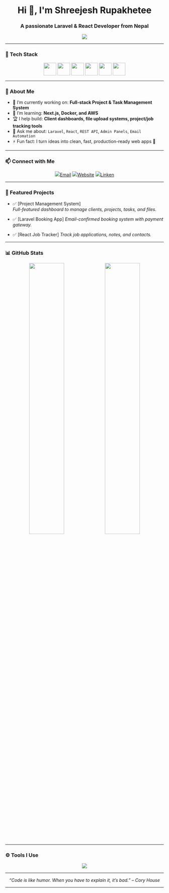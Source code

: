 <h1 align="center">Hi 👋, I'm Shreejesh Rupakhetee </h1>
<h3 align="center">A passionate Laravel & React Developer from Nepal</h3>

<p align="center">
  <img src="https://readme-typing-svg.herokuapp.com?font=Space+Grotesk&color=FFFFFF&center=true&vCenter=true&width=600&lines=Laravel+%2B+React+Full+Stack+Developer;Custom+Dashboards+%7C+API+%7C+Admin+Panels;Let's+build+awesome+things+together!" />
</p>

---

### 🔧 Tech Stack

<p align="center">
  <img src="https://cdn.jsdelivr.net/gh/devicons/devicon/icons/laravel/laravel-plain-wordmark.svg" width="40" />
  <img src="https://cdn.jsdelivr.net/gh/devicons/devicon/icons/react/react-original.svg" width="40" />
  <img src="https://cdn.jsdelivr.net/gh/devicons/devicon/icons/php/php-plain.svg" width="40" />
  <img src="https://cdn.jsdelivr.net/gh/devicons/devicon/icons/javascript/javascript-original.svg" width="40" />
  <img src="https://cdn.jsdelivr.net/gh/devicons/devicon/icons/mysql/mysql-original-wordmark.svg" width="40" />
  <img src="https://cdn.jsdelivr.net/gh/devicons/devicon/icons/tailwindcss/tailwindcss-plain.svg" width="40" />
</p>

---

### 🧠 About Me

- 🔭 I’m currently working on: **Full-stack Project & Task Management System**
- 🌱 I’m learning: **Next.js, Docker, and AWS**
- 🏆 I help build: **Client dashboards, file upload systems, project/job tracking tools**
- 💬 Ask me about: `Laravel`, `React`, `REST API`, `Admin Panels`, `Email Automation`
- ⚡ Fun fact: I turn ideas into clean, fast, production-ready web apps 🚀

---

### 📫 Connect with Me

<p align="center">
  <a href="mailto:shreejesh.rupakhetee@gmail.com"><img src="https://img.shields.io/badge/Email-D14836?style=for-the-badge&logo=gmail&logoColor=white"/>Email</a>
  <a href="https://rupakheteeshreejesh.com.np/"><img src="https://img.shields.io/badge/Portfolio-000000?style=for-the-badge&logo=vercel&logoColor=white"/>Website</a>
  <a href="https://www.linkedin.com/in/shreejesh-rupakhetee/"><img src="https://img.shields.io/badge/LinkedIn-0077B5?style=for-the-badge&logo=linkedin&logoColor=white"/>Linken</a>
</p>

---

### 🚀 Featured Projects

- ✅ [Project Management System]  
  _Full-featured dashboard to manage clients, projects, tasks, and files._

- ✅ [Laravel Booking App] 
  _Email-confirmed booking system with payment gateway._

- ✅ [React Job Tracker] 
  _Track job applications, notes, and contacts._

---

### 📊 GitHub Stats

<p align="center">
  <img src="https://github-readme-stats.vercel.app/api?username=yourusername&show_icons=true&theme=radical" width="47%" />
  <img src="https://github-readme-streak-stats.herokuapp.com/?user=yourusername&theme=radical" width="47%" />
</p>

---

### ⚙️ Tools I Use

<p align="center">
  <img src="https://skillicons.dev/icons?i=php,laravel,react,mysql,js,tailwind,vscode,git,github,figma" />
</p>

---

<p align="center">
  <i>“Code is like humor. When you have to explain it, it’s bad.” – Cory House</i>
</p>

---
